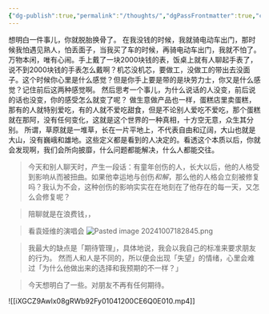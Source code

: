 ```yaml
---
{"dg-publish":true,"permalink":"/thoughts/","dgPassFrontmatter":true,"created":"2024-09-18T20:30:06.588+08:00","updated":"2024-12-20T14:14:28.320+08:00"}
---
```


想明白一件事儿，你就脱胎换骨了。 在我没钱的时候，我就骑电动车出门，那时候我怕遇见熟人，怕丢面子，当我买了车的时候，再骑电动车出门，我就不怕了。 万物本闲，唯有心闹。手上戴了一块2000块钱的表，饭桌上就有人聊起手表了，说不到2000块钱的手表怎么戴啊？机芯没机芯，要做工，没做工的带出去没面子。这个时候你心里是什么感觉？但是你手上要是带的是块劳力士，你又是什么感觉？记住前后这两种感觉啊。 然后思考一个事儿，为什么说话的人没变，前后说的话也没变，你的感受怎么就变了呢？ 做生意做产品也一样，蛋糕店里卖蛋糕，那有的人就特别爱吃，有的人就不爱吃甜食，但是不论别人爱吃不爱吃，那个蛋糕就在那阿，没有任何变化，这就是这个世界的一种真相，十方空无意，众生其分别。 所谓，草原就是一堆草，长在一片平地上，不代表自由和辽阔，大山也就是大山，没有巍峨和雄地。这些定义都是看到的人决定的。看透这个本质以后，你就会发现啊，我们会所向披靡，什么问题都能解决，什么人都能交往。


> 今天和别人聊天时，产生一段话：有童年创伤的人，长大以后，他的人格受到影响从而被扭曲。如果他幸运地与创伤*和解*，那么他的人格会立刻被修复吗？我认为不会，这种创伤的影响实实在在地刻在了他存在的每一天，又怎么会修复呢？

> 陪聊就是在浪费钱，，

> 看袁娅维的演唱会
> ![Pasted image 20241007182845.png](/img/user/Pasted%20image%2020241007182845.png)

> 我最大的缺点是「期待管理」，具体地说，我会以我自己的标准来要求朋友的行为。
> 然而人和人是不同的，所以便会出现「失望」的情绪，心里会难过「为什么他做出来的选择和我预期的不一样？」

> 今天想明白了一些。对朋友不再有任何期待。

![[iXGCZ9Awlx08gRWb92Fy01041200CE6Q0E010.mp4]]